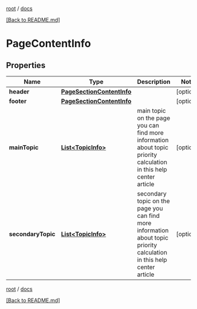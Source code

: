 [root](./../ "root") / [docs](./ "docs")

[[Back to README.md]](./../README.md "[Back to README.md]")

# PageContentInfo

## Properties

| Name | Type | Description | Notes |
|------------ | ------------- | ------------- | -------------|
|**header** | [**PageSectionContentInfo**](PageSectionContentInfo.md) |  |  [optional] |
|**footer** | [**PageSectionContentInfo**](PageSectionContentInfo.md) |  |  [optional] |
|**mainTopic** | [**List&lt;TopicInfo&gt;**](TopicInfo.md) | main topic on the page you can find more information about topic priority calculation in this help center article |  [optional] |
|**secondaryTopic** | [**List&lt;TopicInfo&gt;**](TopicInfo.md) | secondary topic on the page you can find more information about topic priority calculation in this help center article |  [optional] |

[root](./../ "root") / [docs](./ "docs")

[[Back to README.md]](./../README.md "[Back to README.md]")